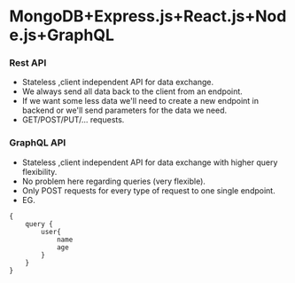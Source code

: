 # MongoDB+Express.js+React.js+Node.js+GraphQL

### Rest API
* Stateless ,client independent API for data exchange.
* We always send all data back to the client from an endpoint.
* If we want some less data we'll need to create a new endpoint in backend or we'll send parameters for the data we need.
* GET/POST/PUT/... requests.

### GraphQL API
* Stateless ,client independent API for data exchange with higher query flexibility.
* No problem here regarding queries (very flexible).
* Only POST requests for every type of request to one single endpoint.
* EG. 
```
{
    query {
        user{
            name 
            age
        }
    }
}
```






